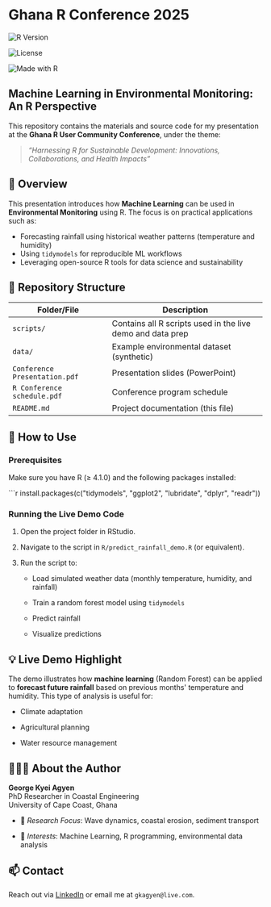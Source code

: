 # Ghana R Conference 2025

<!-- badges: start -->

![R Version](https://img.shields.io/badge/R-4.3.0-blue.svg)

![License](https://img.shields.io/badge/license-MIT-green.svg)

![Made with R](https://img.shields.io/badge/Made%20with-R-1f425f.svg)

<!-- badges: end -->

## Machine Learning in Environmental Monitoring: An R Perspective

This repository contains the materials and source code for my presentation at the **Ghana R User Community Conference**, under the theme:

> *“Harnessing R for Sustainable Development: Innovations, Collaborations, and Health Impacts”*

## 📌 Overview

This presentation introduces how **Machine Learning** can be used in **Environmental Monitoring** using R. The focus is on practical applications such as:

-   Forecasting rainfall using historical weather patterns (temperature and humidity)
-   Using `tidymodels` for reproducible ML workflows
-   Leveraging open-source R tools for data science and sustainability

## 📁 Repository Structure

| Folder/File | Description |
|---------------------------|---------------------------------------------|
| `scripts/` | Contains all R scripts used in the live demo and data prep |
| `data/` | Example environmental dataset (synthetic) |
| `Conference Presentation.pdf` | Presentation slides (PowerPoint) |
| `R Conference schedule.pdf` | Conference program schedule |
| `README.md` | Project documentation (this file) |

## 🚀 How to Use

### Prerequisites

Make sure you have R (≥ 4.1.0) and the following packages installed:

\`\`\`r install.packages(c("tidymodels", "ggplot2", "lubridate", "dplyr", "readr"))

### Running the Live Demo Code

1.  Open the project folder in RStudio.

2.  Navigate to the script in `R/predict_rainfall_demo.R` (or equivalent).

3.  Run the script to:

    -   Load simulated weather data (monthly temperature, humidity, and rainfall)

    -   Train a random forest model using `tidymodels`

    -   Predict rainfall

    -   Visualize predictions

## 💡 Live Demo Highlight

The demo illustrates how **machine learning** (Random Forest) can be applied to **forecast future rainfall** based on previous months' temperature and humidity. This type of analysis is useful for:

-   Climate adaptation

-   Agricultural planning

-   Water resource management

## 👨🏽‍🔬 About the Author

**George Kyei Agyen**\
PhD Researcher in Coastal Engineering\
University of Cape Coast, Ghana

-   🔬 *Research Focus*: Wave dynamics, coastal erosion, sediment transport

-   🤖 *Interests*: Machine Learning, R programming, environmental data analysis

## 📫 Contact

Reach out via [LinkedIn](www.linkedin.com/in/gk-agyen59) or email me at `gkagyen@live.com`.
